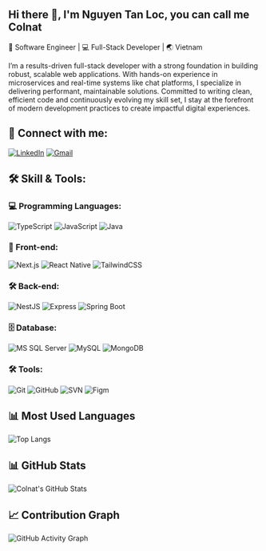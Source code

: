## Hi there 👋, I'm Nguyen Tan Loc, you can call me Colnat
🚀 Software Engineer | 💻 Full-Stack Developer | 🌏 Vietnam

I’m a results-driven full-stack developer with a strong foundation in building robust, scalable web applications. With hands-on experience in microservices and real-time systems like chat platforms, I specialize in delivering performant, maintainable solutions. Committed to writing clean, efficient code and continuously evolving my skill set, I stay at the forefront of modern development practices to create impactful digital experiences.

## 🤝 Connect with me:
[![LinkedIn](https://img.shields.io/badge/LinkedIn-0A66C2?style=for-the-badge&logo=linkedin&logoColor=white)](https://www.linkedin.com/in/tanlocnguyendev/) [![Gmail](https://img.shields.io/badge/Gmail-D14836?style=for-the-badge&logo=gmail&logoColor=white)](mailto:tanlocnguyendevl@gmail.com)

## 🛠️ Skill & Tools:
### 💻 Programming Languages:
![TypeScript](https://img.shields.io/badge/TypeScript-007ACC?style=for-the-badge&logo=typescript&logoColor=white)
![JavaScript](https://img.shields.io/badge/JavaScript-F7DF1E?style=for-the-badge&logo=javascript&logoColor=black)
![Java](https://img.shields.io/badge/Java-007396?style=for-the-badge&logo=java&logoColor=white)

### 🎨 Front-end:
![Next.js](https://img.shields.io/badge/Next.js-000000?style=for-the-badge&logo=next.js&logoColor=white)
![React Native](https://img.shields.io/badge/React_Native-61DAFB?style=for-the-badge&logo=react&logoColor=black)
![TailwindCSS](https://img.shields.io/badge/TailwindCSS-38B2AC?style=for-the-badge&logo=tailwind-css&logoColor=white)

### 🛠  Back-end:
![NestJS](https://img.shields.io/badge/NestJS-E0234E?style=for-the-badge&logo=nestjs&logoColor=white)
![Express](https://img.shields.io/badge/Express-000000?style=for-the-badge&logo=express&logoColor=white)
![Spring Boot](https://img.shields.io/badge/Spring_Boot-6DB33F?style=for-the-badge&logo=spring&logoColor=white)

### 🗄️ Database:
![MS SQL Server](https://img.shields.io/badge/Microsoft_SQL_Server-CC2927?style=for-the-badge&logo=microsoft-sql-server&logoColor=white)
![MySQL](https://img.shields.io/badge/MySQL-4479A1?style=for-the-badge&logo=mysql&logoColor=white)
![MongoDB](https://img.shields.io/badge/MongoDB-47A248?style=for-the-badge&logo=mongodb&logoColor=white)

### 🛠️ Tools:
![Git](https://img.shields.io/badge/Git-F05032?style=for-the-badge&logo=git&logoColor=white)
![GitHub](https://img.shields.io/badge/GitHub-181717?style=for-the-badge&logo=github&logoColor=white)
![SVN](https://img.shields.io/badge/SVN-809CC9?style=for-the-badge&logo=subversion&logoColor=white)
![Figm](https://img.shields.io/badge/Figma-F24E1E?style=for-the-badge&logo=figma&logoColor=white)

## 📊 Most Used Languages
![Top Langs](https://github-readme-stats.vercel.app/api/top-langs/?username=colnat412&layout=compact&theme=radical)

## 📊 GitHub Stats
![Colnat's GitHub Stats](https://github-readme-stats.vercel.app/api?username=colnat412&show_icons=true&theme=radical)

## 📈 Contribution Graph
![GitHub Activity Graph](https://github-readme-activity-graph.vercel.app/graph?username=colnat412&theme=radical)
